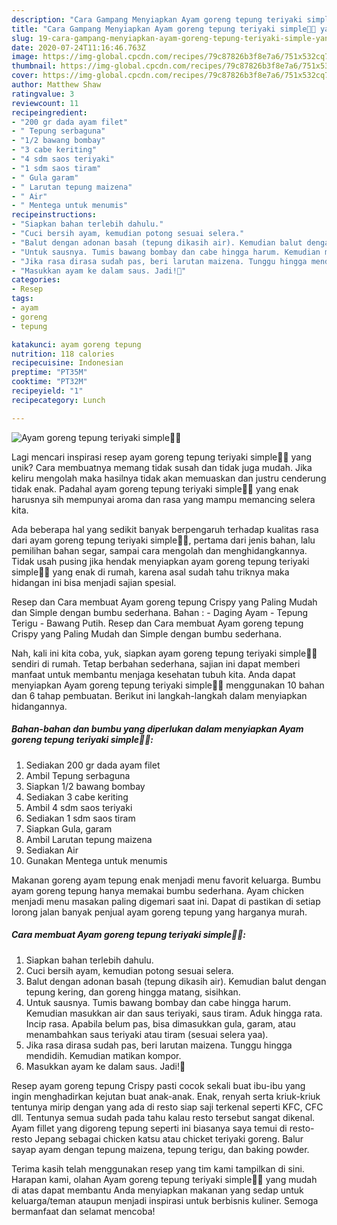 ```yaml
---
description: "Cara Gampang Menyiapkan Ayam goreng tepung teriyaki simple🍗😆 yang Enak"
title: "Cara Gampang Menyiapkan Ayam goreng tepung teriyaki simple🍗😆 yang Enak"
slug: 19-cara-gampang-menyiapkan-ayam-goreng-tepung-teriyaki-simple-yang-enak
date: 2020-07-24T11:16:46.763Z
image: https://img-global.cpcdn.com/recipes/79c87826b3f8e7a6/751x532cq70/ayam-goreng-tepung-teriyaki-simple🍗😆-foto-resep-utama.jpg
thumbnail: https://img-global.cpcdn.com/recipes/79c87826b3f8e7a6/751x532cq70/ayam-goreng-tepung-teriyaki-simple🍗😆-foto-resep-utama.jpg
cover: https://img-global.cpcdn.com/recipes/79c87826b3f8e7a6/751x532cq70/ayam-goreng-tepung-teriyaki-simple🍗😆-foto-resep-utama.jpg
author: Matthew Shaw
ratingvalue: 3
reviewcount: 11
recipeingredient:
- "200 gr dada ayam filet"
- " Tepung serbaguna"
- "1/2 bawang bombay"
- "3 cabe keriting"
- "4 sdm saos teriyaki"
- "1 sdm saos tiram"
- " Gula garam"
- " Larutan tepung maizena"
- " Air"
- " Mentega untuk menumis"
recipeinstructions:
- "Siapkan bahan terlebih dahulu."
- "Cuci bersih ayam, kemudian potong sesuai selera."
- "Balut dengan adonan basah (tepung dikasih air). Kemudian balut dengan tepung kering, dan goreng hingga matang, sisihkan."
- "Untuk sausnya. Tumis bawang bombay dan cabe hingga harum. Kemudian masukkan air dan saus teriyaki, saus tiram. Aduk hingga rata. Incip rasa. Apabila belum pas, bisa dimasukkan gula, garam, atau menambahkan saus teriyaki atau tiram (sesuai selera yaa)."
- "Jika rasa dirasa sudah pas, beri larutan maizena. Tunggu hingga mendidih. Kemudian matikan kompor."
- "Masukkan ayam ke dalam saus. Jadi!🤗"
categories:
- Resep
tags:
- ayam
- goreng
- tepung

katakunci: ayam goreng tepung 
nutrition: 118 calories
recipecuisine: Indonesian
preptime: "PT35M"
cooktime: "PT32M"
recipeyield: "1"
recipecategory: Lunch

---
```



![Ayam goreng tepung teriyaki simple🍗😆](https://img-global.cpcdn.com/recipes/79c87826b3f8e7a6/751x532cq70/ayam-goreng-tepung-teriyaki-simple🍗😆-foto-resep-utama.jpg)

Lagi mencari inspirasi resep ayam goreng tepung teriyaki simple🍗😆 yang unik? Cara membuatnya memang tidak susah dan tidak juga mudah. Jika keliru mengolah maka hasilnya tidak akan memuaskan dan justru cenderung tidak enak. Padahal ayam goreng tepung teriyaki simple🍗😆 yang enak harusnya sih mempunyai aroma dan rasa yang mampu memancing selera kita.

Ada beberapa hal yang sedikit banyak berpengaruh terhadap kualitas rasa dari ayam goreng tepung teriyaki simple🍗😆, pertama dari jenis bahan, lalu pemilihan bahan segar, sampai cara mengolah dan menghidangkannya. Tidak usah pusing jika hendak menyiapkan ayam goreng tepung teriyaki simple🍗😆 yang enak di rumah, karena asal sudah tahu triknya maka hidangan ini bisa menjadi sajian spesial.

Resep dan Cara membuat Ayam goreng tepung Crispy yang Paling Mudah dan Simple dengan bumbu sederhana. Bahan : - Daging Ayam - Tepung Terigu - Bawang Putih. Resep dan Cara membuat Ayam goreng tepung Crispy yang Paling Mudah dan Simple dengan bumbu sederhana.


Nah, kali ini kita coba, yuk, siapkan ayam goreng tepung teriyaki simple🍗😆 sendiri di rumah. Tetap berbahan sederhana, sajian ini dapat memberi manfaat untuk membantu menjaga kesehatan tubuh kita. Anda dapat menyiapkan Ayam goreng tepung teriyaki simple🍗😆 menggunakan 10 bahan dan 6 tahap pembuatan. Berikut ini langkah-langkah dalam menyiapkan hidangannya.

<!--inarticleads1-->

##### Bahan-bahan dan bumbu yang diperlukan dalam menyiapkan Ayam goreng tepung teriyaki simple🍗😆:

1. Sediakan 200 gr dada ayam filet
1. Ambil  Tepung serbaguna
1. Siapkan 1/2 bawang bombay
1. Sediakan 3 cabe keriting
1. Ambil 4 sdm saos teriyaki
1. Sediakan 1 sdm saos tiram
1. Siapkan  Gula, garam
1. Ambil  Larutan tepung maizena
1. Sediakan  Air
1. Gunakan  Mentega untuk menumis


Makanan goreng ayam tepung enak menjadi menu favorit keluarga. Bumbu ayam goreng tepung hanya memakai bumbu sederhana. Ayam chicken menjadi menu masakan paling digemari saat ini. Dapat di pastikan di setiap lorong jalan banyak penjual ayam goreng tepung yang harganya murah. 

<!--inarticleads2-->

##### Cara membuat Ayam goreng tepung teriyaki simple🍗😆:

1. Siapkan bahan terlebih dahulu.
1. Cuci bersih ayam, kemudian potong sesuai selera.
1. Balut dengan adonan basah (tepung dikasih air). Kemudian balut dengan tepung kering, dan goreng hingga matang, sisihkan.
1. Untuk sausnya. Tumis bawang bombay dan cabe hingga harum. Kemudian masukkan air dan saus teriyaki, saus tiram. Aduk hingga rata. Incip rasa. Apabila belum pas, bisa dimasukkan gula, garam, atau menambahkan saus teriyaki atau tiram (sesuai selera yaa).
1. Jika rasa dirasa sudah pas, beri larutan maizena. Tunggu hingga mendidih. Kemudian matikan kompor.
1. Masukkan ayam ke dalam saus. Jadi!🤗


Resep ayam goreng tepung Crispy pasti cocok sekali buat ibu-ibu yang ingin menghadirkan kejutan buat anak-anak. Enak, renyah serta kriuk-kriuk tentunya mirip dengan yang ada di resto siap saji terkenal seperti KFC, CFC dll. Tentunya semua sudah pada tahu kalau resto tersebut sangat dikenal. Ayam fillet yang digoreng tepung seperti ini biasanya saya temui di resto-resto Jepang sebagai chicken katsu atau chicket teriyaki goreng. Balur sayap ayam dengan tepung maizena, tepung terigu, dan baking powder. 

Terima kasih telah menggunakan resep yang tim kami tampilkan di sini. Harapan kami, olahan Ayam goreng tepung teriyaki simple🍗😆 yang mudah di atas dapat membantu Anda menyiapkan makanan yang sedap untuk keluarga/teman ataupun menjadi inspirasi untuk berbisnis kuliner. Semoga bermanfaat dan selamat mencoba!
